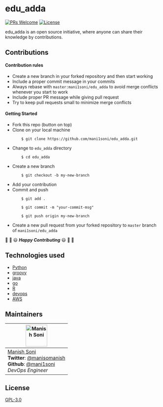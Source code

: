 # edu_adda

[![PRs Welcome](https://img.shields.io/badge/contributions-welcome-brightgreen.svg)](http://makeapullrequest.com) [![License](https://img.shields.io/badge/license-GPL-green.svg)](LICENSE)

edu_adda is  an open source initiative, where anyone can share their knowledge by contributions.

## Contributions 

#### Contribution rules

* Create a new branch in your forked repository and then start working
* Include a proper commit message in your commits
* Always rebase with `master:mani1soni/edu_adda` to avoid merge conflicts whenever you start to work
* Include proper PR message while giving pull request
* Try to keep pull requests small to minimize merge conflicts

#### Getting Started

* Fork this repo (button on top)
* Clone on your local machine
    ```
        $ git clone https://github.com/mani1soni/edu_adda.git
    ```
* Change to `edu_adda` directory
    ```
        $ cd edu_adda
    ```
* Create a new branch
    ```
        $ git checkout -b my-new-branch
    ```
* Add your contribution
* Commit and push
    ```
        $ git add .
    ```
    ```
        $ git commit -m "your-commit-msg"
    ```
    ```
        $ git push origin my-new-branch
    ```
* Create a new pull request from your forked repository to `master` branch of `mani1soni/edu_adda`

:tada: :confetti_ball: :smiley: _**Happy Contributing**_ :smiley: :confetti_ball: :tada:

## Technologies used
* [Python](https://www.python.org/) 
* [groovy](https://groovy-lang.org/)
* [java](https://www.java.com/en/)
* [go](https://golang.org/)
* [R](https://www.r-project.org)
* [devops](https://devops.com/)
* [AWS](https://aws.amazon.com/)

## Maintainers

| <img alt="Manish Soni" src="https://avatars3.githubusercontent.com/u/30206849?s=460&v=4" height="70"   />                                                                                                                  |
| -------------------------------------------------------------------------------------------------------------------------------------------------------------------------------------------------------------------------------- |
| [Manish Soni](https://www.linkedin.com/in/manisomanish/)<br><strong>Twitter</strong>: [@manisomanish](https://twitter.com/manisomanish)<br><strong>Github</strong>: [@mani1soni](https://github.com/mani1soni)<br>_DevOps Engineer_ |





## License
[GPL-3.0](LICENSE)
